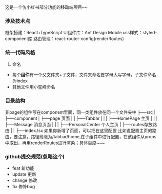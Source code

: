 这是一个仿小红书部分功能的移动端项目~~
### 涉及技术点
框架搭建：React+TypeScript
UI组件库：Ant Design Mobile
css样式：styled-component库
路由管理：react-router-config(renderRoutes)
<!-- 后面有时间用一下react-transition-group来写路由跳转的过渡动画 -->

### 统一代码风格
1. 命名
  + 每个**组件**有一个父文件夹+子文件，文件夹命名首字母大写字母，子文件命名为index 
  + 其他文件用小驼峰命名

### 目录结构
非page的组件写在component里面，同一类组件放在同一个文件夹中
├──src
|   ├──component
|   ├──page 页面
|   |   ├──Tabbar 
|   |   |   ├──HomePage 主页
|   |   |   ├──Message 消息页面
|   |   |   ├──PersonalCenter 个人主页
|   ├──routes存放路由
|   |   ├──index.tsx 如果你新增了页面，可以把在这里配置
比如说配置主页的路由，要注意，路径前缀为/tabbar/home,在子组件中进行配置，在该组件从props中取出，再用renderRoutes进行渲染；具体百度~~~

### github提交规范(忽略这个)
+ feat 新功能
+ update 更新
+ change 修改
+ fix 修补bug

